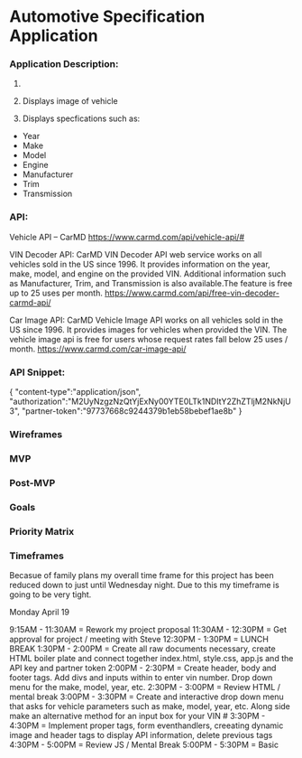 # Automotive Specification Application

### Application Description:

1. 

2. Displays image of vehicle

3. Displays specfications such as:
- Year
- Make
- Model
- Engine
- Manufacturer
- Trim
- Transmission

### API:

Vehicle API – CarMD
https://www.carmd.com/api/vehicle-api/#

VIN Decoder API: CarMD VIN Decoder API web service works on all vehicles sold in the US since 1996. It provides information on the year, make, model, and engine on the provided VIN. Additional information such as Manufacturer, Trim, and Transmission is also available.The feature is free up to 25 uses per month.
https://www.carmd.com/api/free-vin-decoder-carmd-api/

Car Image API: CarMD Vehicle Image API works on all vehicles sold in the US since 1996. It provides images for vehicles when provided the VIN. The vehicle image api is free for users whose request rates fall below 25 uses / month.
https://www.carmd.com/car-image-api/

### API Snippet:

{
  "content-type":"application/json",
  "authorization":"M2UyNzgzNzQtYjExNy00YTE0LTk1NDItY2ZhZTljM2NkNjU3",
  "partner-token":"97737668c9244379b1eb58bebef1ae8b"
}                           



### Wireframes



### MVP



### Post-MVP



### Goals



### Priority Matrix



### Timeframes

Becasue of family plans my overall time frame for this project has been reduced down to just until Wednesday night. Due to this my timeframe is going to be very tight.

Monday April 19

9:15AM - 11:30AM = Rework my project proposal
11:30AM - 12:30PM = Get approval for project / meeting with Steve
12:30PM - 1:30PM = LUNCH BREAK
1:30PM - 2:00PM = Create all raw documents necessary, create HTML boiler plate and connect together index.html, style.css, app.js and the API key and partner token
2:00PM - 2:30PM = Create header, body and footer tags. Add divs and inputs within to enter vin number. Drop down menu for the make, model, year, etc. 
2:30PM - 3:00PM = Review HTML / mental break
3:00PM - 3:30PM = Create and interactive drop down menu that asks for vehicle parameters such as make, model, year, etc. Along side make an alternative method for an input box for your VIN #
3:30PM - 4:30PM = Implement proper tags, form eventhandlers, creeating dynamic image and header tags to display API information, delete previous tags
4:30PM - 5:00PM = Review JS / Mental Break
5:00PM - 5:30PM = Basic 
